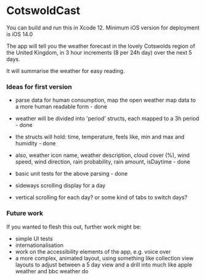 #  CotswoldCast

You can build and run this in Xcode 12. Minimum iOS version for deployment is iOS 14.0

The app will tell you the weather forecast in the lovely Cotswolds region of the United Kingdom, in 3 hour increments (8 per 24h day)
over the next 5 days.

It will summarise the weather for easy reading.

### Ideas for first version

- parse data for human consumption, map the open weather map data to a more human readable form - done
- weather will be divided into 'period' structs, each mapped to a 3h period - done
- the structs will hold: time, temperature, feels like, min and max and humidity - done
- also, weather icon name, weather description, cloud cover (%), wind speed, wind direction, rain probability, rain amount, isDaytime - done
- basic unit tests for the above parsing - done

- sideways scrolling display for a day
- vertical scrolling for each day? or some kind of tabs to switch days?


### Future work

If you wanted to flesh this out, further work might be:
- simple UI tests
- internationalisation
- work on the accessibility elements of the app, e.g. voice over
- a more complex, animated layout, using something like collection view layouts to adjust between a 5 day view and a drill into
much like apple weather and bbc weather do
